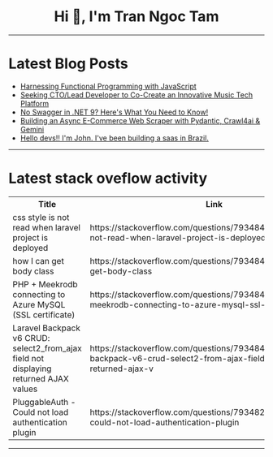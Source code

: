 <h1 align="center">Hi 👋, I'm Tran Ngoc Tam</h1>

---

# Latest Blog Posts 
<!-- BLOG-POST-LIST:START -->
- [Harnessing Functional Programming with JavaScript](https://dev.to/shafayeat/harnessing-functional-programming-with-javascript-3i7b)
- [Seeking CTO/Lead Developer to Co-Create an Innovative Music Tech Platform](https://dev.to/ampli/seeking-ctolead-developer-to-co-create-an-innovative-music-tech-platform-4iom)
- [No Swagger in .NET 9? Here&#39;s What You Need to Know!](https://dev.to/extinctsion/no-swagger-in-net-9-heres-what-you-need-to-know-2103)
- [Building an Async E-Commerce Web Scraper with Pydantic, Crawl4ai &amp; Gemini](https://dev.to/async_dime/building-an-async-e-commerce-web-scraper-with-pydantic-crawl4ai-gemini-4mnp)
- [Hello devs!! I&#39;m John. I&#39;ve been building a saas in Brazil.](https://dev.to/svibudget/hello-devs-im-john-ive-been-building-a-saas-in-brazil-2k00)
<!-- BLOG-POST-LIST:END -->

---

# Latest stack oveflow activity
<table>
  <tr><th>Title</th><th>Link</th></tr>
  <!-- STACKOVERFLOW:START --><tr><td>css style is not read when laravel project is deployed</td><td>https://stackoverflow.com/questions/79348448/css-style-is-not-read-when-laravel-project-is-deployed</td></tr><tr><td>how I can get body class</td><td>https://stackoverflow.com/questions/79348423/how-i-can-get-body-class</td></tr><tr><td>PHP + Meekrodb connecting to Azure MySQL &lpar;SSL certificate&rpar;</td><td>https://stackoverflow.com/questions/79348411/php-meekrodb-connecting-to-azure-mysql-ssl-certificate</td></tr><tr><td>Laravel Backpack v6 CRUD: select2_from_ajax field not displaying returned AJAX values</td><td>https://stackoverflow.com/questions/79348401/laravel-backpack-v6-crud-select2-from-ajax-field-not-displaying-returned-ajax-v</td></tr><tr><td>PluggableAuth - Could not load authentication plugin</td><td>https://stackoverflow.com/questions/79348293/pluggableauth-could-not-load-authentication-plugin</td></tr><!-- STACKOVERFLOW:END -->
</table>

---


